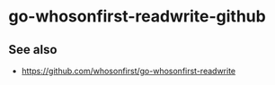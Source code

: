 # go-whosonfirst-readwrite-github

## See also

* https://github.com/whosonfirst/go-whosonfirst-readwrite
